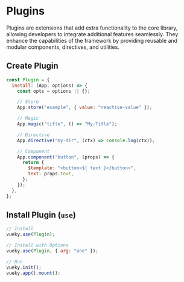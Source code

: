 # Plugins

Plugins are extensions that add extra functionality to the core library, allowing developers to integrate additional features seamlessly. They enhance the capabilities of the framework by providing reusable and modular components, directives, and utilities.

## Create Plugin

```js
const Plugin = {
  install: (App, options) => {
    const opts = options || {};

    // Store
    App.store("example", { value: "reactive-value" });

    // Magic
    App.magic("title", () => "My-Title");

    // Directive
    App.directive("my-dir", (ctx) => console.log(ctx));

    // Component
    App.component("button", (props) => {
      return {
        $template: "<button>${ text }</button>",
        text: props.text,
      };
    });
  },
};
```

## Install Plugin (`use`)

```js
// Install
vueky.use(Plugin);

// Install with Options
vueky.use(Plugin, { arg: "one" });

// Run
vueky.init();
vueky.app().mount();
```
